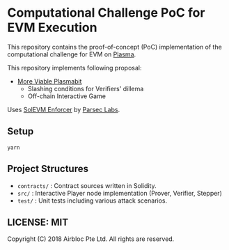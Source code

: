 Computational Challenge PoC for EVM Execution 
=======================

This repository contains the proof-of-concept (PoC) implementation of the computational challenge for EVM on [Plasma](https://plasma.io).

This repository implements following proposal:

* [More Viable Plasmabit](https://www.notion.so/ab180/More-Viable-Plasmabit-11011294e18b45ef88549e8152bd6bb9)
    * Slashing conditions for Verifiers' dillema
    * Off-chain Interactive Game

Uses [SolEVM Enforcer](https://github.com/parsec-labs/solEVM-enforcer) by [Parsec Labs](https://github.com/parsec-labs).

## Setup

```
yarn
```

## Project Structures

* `contracts/` : Contract sources written in Solidity. 
* `src/` : Interactive Player node implementation (Prover, Verifier, Stepper)
* `test/` : Unit tests including various attack scenarios.


## LICENSE: MIT
Copyright (C) 2018 Airbloc Pte Ltd. All rights are reserved.
